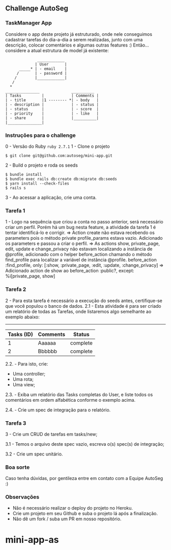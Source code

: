 ## Challenge AutoSeg


### TaskManager App
Considere o app deste projeto já estruturado, onde nele conseguimos cadastrar tarefas do dia-a-dia a serem realizadas, junto com uma descrição, colocar comentários e algumas outras features :) 
  Então... considere a atual estrutura de model já existente:
  
  ```
                ____________
               | User       |
        _____* | - email    |
       /       | - password |
      /        |____________|
     /
    *
 _______________              __________
| Tasks         |            | Comments |
| - title       |1 -------- *| - body   |
| - description |            | - status |
| - status      |            | - score  |
| - priority    |            | - like   |             
| - share       |            |__________|
|_______________|
```
### Instruções para o challenge
0 - Versão do Ruby
`ruby 2.7.1`
1 - Clone o projeto
```console
$ git clone git@github.com:autoseg/mini-app.git
```
2 - Build o projeto e roda os seeds
```console
$ bundle install
$ bundle exec rails db:create db:migrate db:seeds
$ yarn install --check-files
$ rails s
```
3 - Ao acessar a aplicação, crie uma conta. 
### Tarefa 1
1 - Logo na sequência que criou a conta no passo anterior, será necessário criar um perfil.
Porém há um bug nesta feature, a atividade da tarefa 1 é tentar identificá-lo e corrigir.
=> Action create não estava recebendo os parameters pois o método private profile_params estava vazio. Adicionado os parameters e passou a criar o perfil.
=> As actions show, private_page, edit, update e change_privacy não estavam localizando a instância de @profile, adicionado com o helper before_action chamando o método find_profile para localizar a variável de instância @profile. before_action :find_profile, only: [:show, :private_page, :edit, :update, :change_privacy]
=> Adicionado action de show ao before_action :public?, except: %i[private_page, show]
### Tarefa 2
2 - Para esta tarefa é necessário a execução do seeds antes, certifique-se que você populou o banco de dados.
2.1 - Esta atividade é para ser criado um relatório de todas as Tarefas, onde listaremos algo semelhante ao exemplo abaixo:
___________________________________ 
| Tasks (ID) | Comments | Status   |
|------------|----------|----------|
| 1          | Aaaaaa   | complete |
| 2          | Bbbbbb   | complete |


2.2. - Para isto, crie:
 - Uma controller;
 - Uma rota;
 - Uma view;
 
  2.3. - Exiba um relatório das Tasks completas do User, e liste todos os comentários em ordem alfabética conforme o exemplo acima.
  
  2.4. - Crie um spec de integração para o relatório.

### Tarefa 3

3 - Crie um CRUD de tarefas em tasks/new;

  3.1 - Temos o arquivo deste spec vazio, escreva o(s) spec(s) de integração;
  
  3.2 - Crie um spec unitário.

### Boa sorte

Caso tenha dúvidas, por gentileza entre em contato com a Equipe AutoSeg :)
### Observações
- Não é necessário realizar o deploy do projeto no Heroku.
- Crie um projeto em seu Github e suba o projeto lá após a finalização.
- Não dê um fork / suba um PR em nosso repositório.

# mini-app-as
